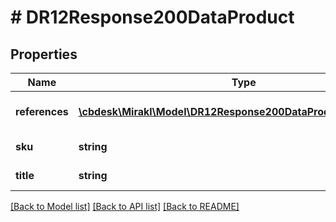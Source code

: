 # # DR12Response200DataProduct

## Properties

Name | Type | Description | Notes
------------ | ------------- | ------------- | -------------
**references** | [**\cbdesk\Mirakl\Model\DR12Response200DataProductReferences[]**](DR12Response200DataProductReferences.md) | The product references | [optional]
**sku** | **string** | The product sku | [optional]
**title** | **string** | The title of the product | [optional]

[[Back to Model list]](../../README.md#models) [[Back to API list]](../../README.md#endpoints) [[Back to README]](../../README.md)
